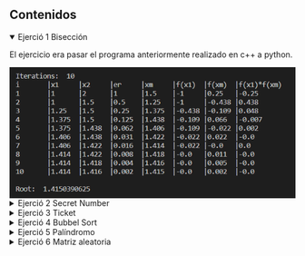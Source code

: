 
<div class="faq-container">
  <h2>Contenidos</h2>
  <details open>
    <summary>Ejerció 1 Bisección</summary>
    <p>El ejercicio era pasar el programa anteriormente realizado en c++ a python.</p>
    <img src="../images/01.png" align="center"/>
  </details>

  <details>
    <summary>Ejerció 2 Secret Number</summary>
    <p>El ejercicio trata sobre adivinar el número secreto que es aleatorio.</p>
    <img src="../images/02.png" align="center"/>
  </details>
  
  <details>
    <summary>Ejerció 3 Ticket</summary>
    <p>El ejercicio es sobre pedir cierta cantidad de dinero e mostrar cuantos boletos le alcanza al usuario, pero cada ticket que compras su precio aumenta.</p>
    <img src="../images/03.png" align="center"/>
  </details>
  
  <details>
    <summary>Ejerció 4 Bubbel Sort</summary>
    <p>Realizar el método de la burbuja.</p>
    <img src="../images/04.png" align="center"/>
  </details>
  
  <details>
    <summary>Ejerció 5 Palíndromo</summary>
    <p>Imprimir si una cadena o numero es palíndromo o no (se lee de la misma forma alreves).</p>
    <img src="../images/05.png" align="center"/>
  </details>

  <details>
    <summary>Ejerció 6 Matriz aleatoria</summary>
    <p>LLenar una matriz con numeros aleatorios de n tamaño y que no se repitan.</p>
    <img src="../images/06.png" align="center"/>
  </details>



</div>
